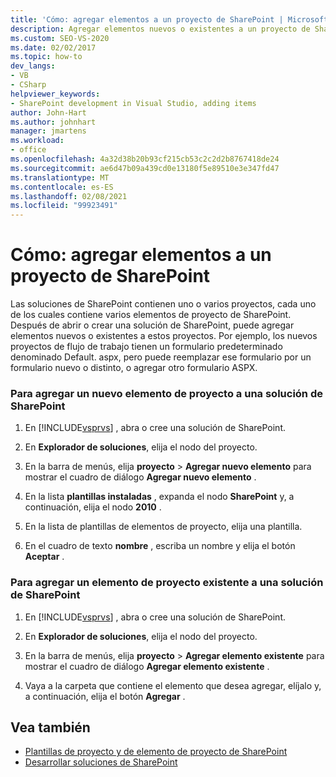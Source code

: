 ```yaml
---
title: 'Cómo: agregar elementos a un proyecto de SharePoint | Microsoft Docs'
description: Agregar elementos nuevos o existentes a un proyecto de SharePoint en Visual Studio después de abrir o crear una solución de SharePoint.
ms.custom: SEO-VS-2020
ms.date: 02/02/2017
ms.topic: how-to
dev_langs:
- VB
- CSharp
helpviewer_keywords:
- SharePoint development in Visual Studio, adding items
author: John-Hart
ms.author: johnhart
manager: jmartens
ms.workload:
- office
ms.openlocfilehash: 4a32d38b20b93cf215cb53c2c2d2b8767418de24
ms.sourcegitcommit: ae6d47b09a439cd0e13180f5e89510e3e347fd47
ms.translationtype: MT
ms.contentlocale: es-ES
ms.lasthandoff: 02/08/2021
ms.locfileid: "99923491"
---
```

# <a name="how-to-add-items-to-a-sharepoint-project"></a>Cómo: agregar elementos a un proyecto de SharePoint
  Las soluciones de SharePoint contienen uno o varios proyectos, cada uno de los cuales contiene varios elementos de proyecto de SharePoint. Después de abrir o crear una solución de SharePoint, puede agregar elementos nuevos o existentes a estos proyectos. Por ejemplo, los nuevos proyectos de flujo de trabajo tienen un formulario predeterminado denominado Default. aspx, pero puede reemplazar ese formulario por un formulario nuevo o distinto, o agregar otro formulario ASPX.

### <a name="to-add-a-new-project-item-to-a-sharepoint-solution"></a>Para agregar un nuevo elemento de proyecto a una solución de SharePoint

1. En [!INCLUDE[vsprvs](../sharepoint/includes/vsprvs-md.md)] , abra o cree una solución de SharePoint.

2. En **Explorador de soluciones**, elija el nodo del proyecto.

3. En la barra de menús, elija **proyecto**  >  **Agregar nuevo elemento** para mostrar el cuadro de diálogo **Agregar nuevo elemento** .

4. En la lista **plantillas instaladas** , expanda el nodo **SharePoint** y, a continuación, elija el nodo **2010** .

5. En la lista de plantillas de elementos de proyecto, elija una plantilla.

6. En el cuadro de texto **nombre** , escriba un nombre y elija el botón **Aceptar** .

### <a name="to-add-an-existing-project-item-to-a-sharepoint-solution"></a>Para agregar un elemento de proyecto existente a una solución de SharePoint

1. En [!INCLUDE[vsprvs](../sharepoint/includes/vsprvs-md.md)] , abra o cree una solución de SharePoint.

2. En **Explorador de soluciones**, elija el nodo del proyecto.

3. En la barra de menús, elija **proyecto**  >  **Agregar elemento existente** para mostrar el cuadro de diálogo **Agregar elemento existente** .

4. Vaya a la carpeta que contiene el elemento que desea agregar, elíjalo y, a continuación, elija el botón **Agregar** .

## <a name="see-also"></a>Vea también
- [Plantillas de proyecto y de elemento de proyecto de SharePoint](../sharepoint/sharepoint-project-and-project-item-templates.md)
- [Desarrollar soluciones de SharePoint](../sharepoint/developing-sharepoint-solutions.md)
